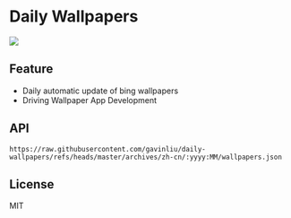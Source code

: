 # Daily Wallpapers
  
![](https://www.bing.com/th?id=OHR.CrystalManatee_ZH-CN7547286414_UHD.jpg)

## Feature

- Daily automatic update of bing wallpapers
- Driving Wallpaper App Development

## API

```
https://raw.githubusercontent.com/gavinliu/daily-wallpapers/refs/heads/master/archives/zh-cn/:yyyy:MM/wallpapers.json
```

## License

MIT
  
